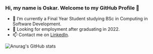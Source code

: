 ### Hi, my name is Oskar. Welcome to my GitHub Profile 👋

- 💬 I’m currently a Final Year Student studying BSc in Computing in Software Development.
- 🔭 Looking for employment after graduating in 2022.
- 📫 Contact me on [LinkedIn](https://www.linkedin.com/in/oskar-ciebien/).

![Anurag's GitHub stats](https://github-readme-stats.vercel.app/api?username=Oskar-Ciebien&count_private=true&show_icons=true&theme=tokyonight&border_radius=30&locale=en&border_color=133d91&icon_color=b34704&custom_title=My%20GitHub%20Statistics)



<!--
**Oskar-Ciebien/Oskar-Ciebien** is a ✨ _special_ ✨ repository because its `README.md` (this file) appears on your GitHub profile.

Here are some ideas to get you started:

- 🔭 I’m currently working on ...
- 🌱 I’m currently learning ...
- 👯 I’m looking to collaborate on ...
- 🤔 I’m looking for help with ...
- 💬 Ask me about ...
- 📫 How to reach me: ...
- 😄 Pronouns: ...
- ⚡ Fun fact: ...
-->
